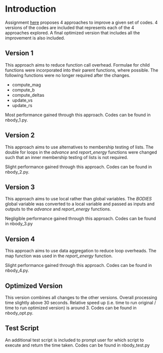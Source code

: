 
# Introduction

Assignment [here](https://nyu-cds.github.io/courses/assignments/advanced-3/) proposes 4 approaches to improve a given set of codes. 4 versions of the codes are included that represents each of the 4 approaches explored. A final optimized version that includes all the improvement is also included.

## Version 1

This approach aims to reduce function call overhead. Formulae for child functions were incorporated into their parent functions, where possible. The following functions were no longer required after the changes.
* compute_mag
* compute_b
* compute_deltas
* update_vs
* update_rs

Most performance gained through this approach. Codes can be found in nbody_1.py.

## Version 2

This approach aims to use alternatives to membership testing of lists. The double for loops in the *advance* and *report_energy* functions were changed such that an inner membership testing of lists is not required. 

Slight performance gained through this approach. Codes can be found in nbody_2.py.

## Version 3

This approach aims to use local rather than global variables. The *BODIES* global variable was converted to a local variable and passed as inputs and outputs to the *advance* and *report_energy* functions. 

Negligible performance gained through this approach. Codes can be found in nbody_3.py

## Version 4

This approach aims to use data aggregation to reduce loop overheads. The map function was used in the *report_energy* function. 

Slight performance gained through this approach. Codes can be found in nbody_4.py.

## Optimized Version

This version combines all changes to the other versions. Overall processing time slightly above 30 seconds. Relative speed up (i.e. time to run original / time to run optimized version) is around 3. Codes can be found in nbody_opt.py.

## Test Script

An additional test script is included to prompt user for which script to execute and return the time taken. Codes can be found in nbody_test.py
